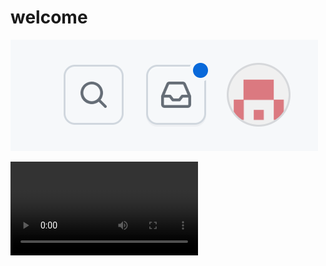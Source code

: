 # welcome
![test](test.png)


<video src="Screenrecording_20231119_221417.mp4" controls="controls">
</video>

